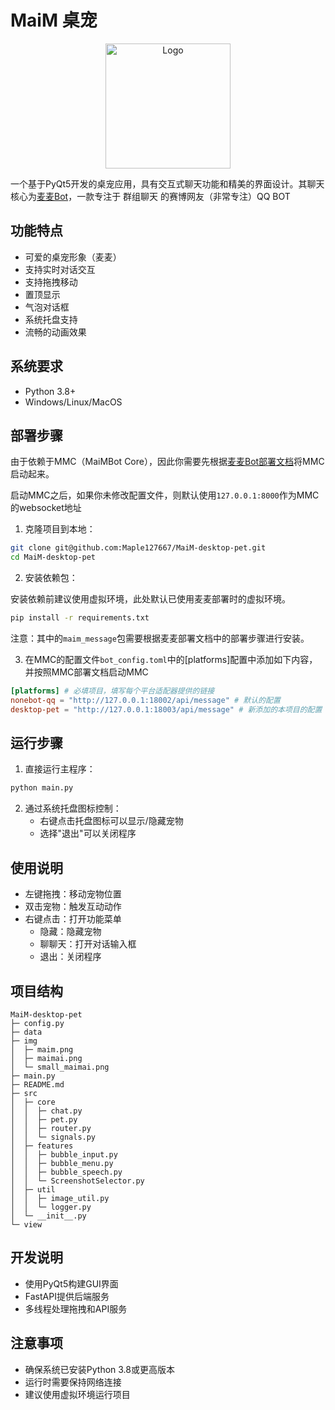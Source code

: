 # MaiM 桌宠

<p align="center">
  <a href="https://github.com/Maple127667/MaiM-desktop-pet">
    <img src="img/small_maimai.png" alt="Logo" width="200">
  </a>
</p>

一个基于PyQt5开发的桌宠应用，具有交互式聊天功能和精美的界面设计。其聊天核心为[麦麦Bot](https://github.com/MaiM-with-u/MaiBot)，一款专注于 群组聊天 的赛博网友（非常专注）QQ BOT

## 功能特点

- 可爱的桌宠形象（麦麦）
- 支持实时对话交互
- 支持拖拽移动
- 置顶显示
- 气泡对话框
- 系统托盘支持
- 流畅的动画效果

## 系统要求

- Python 3.8+
- Windows/Linux/MacOS

## 部署步骤

由于依赖于MMC（MaiMBot Core），因此你需要先根据[麦麦Bot部署文档](https://docs.mai-mai.org/manual/deployment/mmc_deploy.html)将MMC启动起来。

启动MMC之后，如果你未修改配置文件，则默认使用`127.0.0.1:8000`作为MMC的websocket地址


1. 克隆项目到本地：
```bash
git clone git@github.com:Maple127667/MaiM-desktop-pet.git
cd MaiM-desktop-pet
```

2. 安装依赖包：

安装依赖前建议使用虚拟环境，此处默认已使用麦麦部署时的虚拟环境。

```bash
pip install -r requirements.txt
```

注意：其中的`maim_message`包需要根据麦麦部署文档中的部署步骤进行安装。

3. 在MMC的配置文件`bot_config.toml`中的[platforms]配置中添加如下内容，并按照MMC部署文档启动MMC
   
```toml
[platforms] # 必填项目，填写每个平台适配器提供的链接
nonebot-qq = "http://127.0.0.1:18002/api/message" # 默认的配置
desktop-pet = "http://127.0.0.1:18003/api/message" # 新添加的本项目的配置
```

## 运行步骤

1. 直接运行主程序：
```bash
python main.py
```

2. 通过系统托盘图标控制：
   - 右键点击托盘图标可以显示/隐藏宠物
   - 选择"退出"可以关闭程序

## 使用说明

- 左键拖拽：移动宠物位置
- 双击宠物：触发互动动作
- 右键点击：打开功能菜单
  - 隐藏：隐藏宠物
  - 聊聊天：打开对话输入框
  - 退出：关闭程序

## 项目结构

```
MaiM-desktop-pet
├─ config.py
├─ data
├─ img
│  ├─ maim.png
│  ├─ maimai.png
│  └─ small_maimai.png
├─ main.py
├─ README.md
├─ src
│  ├─ core
│  │  ├─ chat.py
│  │  ├─ pet.py
│  │  ├─ router.py
│  │  └─ signals.py
│  ├─ features
│  │  ├─ bubble_input.py
│  │  ├─ bubble_menu.py
│  │  ├─ bubble_speech.py
│  │  └─ ScreenshotSelector.py
│  ├─ util
│  │  ├─ image_util.py
│  │  └─ logger.py
│  └─ __init__.py
└─ view
```

## 开发说明

- 使用PyQt5构建GUI界面
- FastAPI提供后端服务
- 多线程处理拖拽和API服务

## 注意事项

- 确保系统已安装Python 3.8或更高版本
- 运行时需要保持网络连接
- 建议使用虚拟环境运行项目